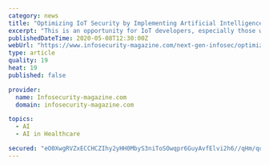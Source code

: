 ```yaml
---
category: news
title: "Optimizing IoT Security by Implementing Artificial Intelligence"
excerpt: "This is an opportunity for IoT developers, especially those who may have been working on software projects, to get involved in the evolution of AI."
publishedDateTime: 2020-05-08T12:30:00Z
webUrl: "https://www.infosecurity-magazine.com/next-gen-infosec/optimizing-iot-ai/"
type: article
quality: 19
heat: 19
published: false

provider:
  name: Infosecurity-magazine.com
  domain: infosecurity-magazine.com

topics:
  - AI
  - AI in Healthcare

secured: "eO0XwgRVZxECCHCZIhy2yHH0MbyS3niToSOwqpr6GuyAvfElvi2h6//qHm/quFCVjkWbKg+nm1i3J/Ist0ZOz2osFipJxi5dUJfN+EibzwQLA6OjTu38WyvIggFqsAKOTK3N7tXgkbm3XJCy70X/9g3Cke68mGlX386nJMFMPwzWCHx4XGvVhdLpg/8fEBNw4J8PUZIqoctbN2wTZvNSd/1XiWTivC4kUoYZhrZmgsfzIvsgwruzLMtf9IAZvQj5yhD/RYoS41HjFVNZD50Y0kMFSTV56MFPe2yTAE7BdUgddxdn4I5LurxwVEucVqWPKT0kqdfA7DJmHCJU6bWiAjTzk4/UoJjP6VtWATbYdqZ2D9017alKUFLAaBL6Y2TfPlS0wpIDhUdHmpn1x6KFowtIJN7k/iLfdS94uNNNZfI8tDShVOflz4BV98T9Gter+1q1moGz8mwIX6vYGM1mK44aNqyFNw9c0G3CDE0t6/g=;Z1iv2lCtirlZ8d/L+bl9ZA=="
---
```


